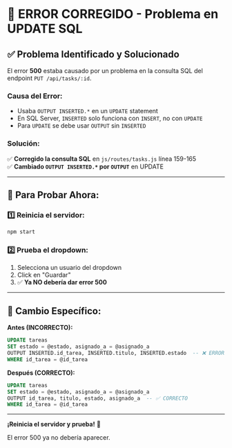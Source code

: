 # 🔧 ERROR CORREGIDO - Problema en UPDATE SQL

## ✅ Problema Identificado y Solucionado

El error **500** estaba causado por un problema en la consulta SQL del endpoint `PUT /api/tasks/:id`.

### **Causa del Error:**
- Usaba `OUTPUT INSERTED.*` en un `UPDATE` statement
- En SQL Server, `INSERTED` solo funciona con `INSERT`, no con `UPDATE`
- Para `UPDATE` se debe usar `OUTPUT` sin `INSERTED`

### **Solución:**
✅ **Corregido la consulta SQL** en `js/routes/tasks.js` línea 159-165  
✅ **Cambiado `OUTPUT INSERTED.*` por `OUTPUT`** en UPDATE

---

## 🚀 Para Probar Ahora:

### **1️⃣ Reinicia el servidor:**
```bash
npm start
```

### **2️⃣ Prueba el dropdown:**
1. Selecciona un usuario del dropdown
2. Click en "Guardar"
3. ✅ **Ya NO debería dar error 500**

---

## 🔧 Cambio Específico:

**Antes (INCORRECTO):**
```sql
UPDATE tareas
SET estado = @estado, asignado_a = @asignado_a
OUTPUT INSERTED.id_tarea, INSERTED.titulo, INSERTED.estado  -- ❌ ERROR
WHERE id_tarea = @id_tarea
```

**Después (CORRECTO):**
```sql
UPDATE tareas
SET estado = @estado, asignado_a = @asignado_a
OUTPUT id_tarea, titulo, estado, asignado_a  -- ✅ CORRECTO
WHERE id_tarea = @id_tarea
```

---

**¡Reinicia el servidor y prueba!** 🚀

El error 500 ya no debería aparecer.

